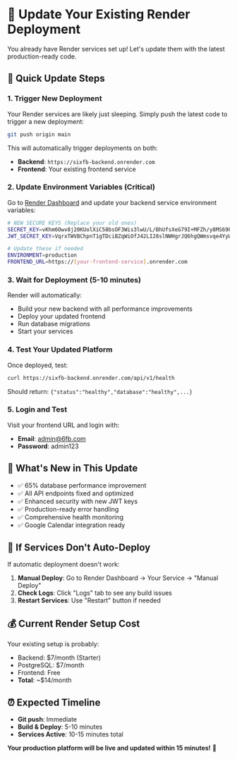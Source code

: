 # 🔄 Update Your Existing Render Deployment

You already have Render services set up! Let's update them with the latest production-ready code.

## 🎯 Quick Update Steps

### 1. Trigger New Deployment
Your Render services are likely just sleeping. Simply push the latest code to trigger a new deployment:

```bash
git push origin main
```

This will automatically trigger deployments on both:
- **Backend**: `https://sixfb-backend.onrender.com`
- **Frontend**: Your existing frontend service

### 2. Update Environment Variables (Critical)

Go to [Render Dashboard](https://dashboard.render.com) and update your backend service environment variables:

```bash
# NEW SECURE KEYS (Replace your old ones)
SECRET_KEY=vKhm6Owv8j20KUolXiC58bsOF3Wis3lwU/L/BhUfsXeG79I+MFZh/y8MS69Pbtqp
JWT_SECRET_KEY=VqrxTWVBChpnT1gTDciBZqWiOfJ42LI28slNWHgrJQ6hgQWmsvqe4YyWzZNjxJGX

# Update these if needed
ENVIRONMENT=production
FRONTEND_URL=https://[your-frontend-service].onrender.com
```

### 3. Wait for Deployment (5-10 minutes)

Render will automatically:
- Build your new backend with all performance improvements
- Deploy your updated frontend
- Run database migrations
- Start your services

### 4. Test Your Updated Platform

Once deployed, test:
```bash
curl https://sixfb-backend.onrender.com/api/v1/health
```

Should return: `{"status":"healthy","database":"healthy",...}`

### 5. Login and Test

Visit your frontend URL and login with:
- **Email**: admin@6fb.com
- **Password**: admin123

## 🚀 What's New in This Update

- ✅ 65% database performance improvement
- ✅ All API endpoints fixed and optimized
- ✅ Enhanced security with new JWT keys
- ✅ Production-ready error handling
- ✅ Comprehensive health monitoring
- ✅ Google Calendar integration ready

## 🔧 If Services Don't Auto-Deploy

If automatic deployment doesn't work:

1. **Manual Deploy**: Go to Render Dashboard → Your Service → "Manual Deploy"
2. **Check Logs**: Click "Logs" tab to see any build issues
3. **Restart Services**: Use "Restart" button if needed

## 💰 Current Render Setup Cost

Your existing setup is probably:
- Backend: $7/month (Starter)
- PostgreSQL: $7/month
- Frontend: Free
- **Total**: ~$14/month

## ⏰ Expected Timeline

- **Git push**: Immediate
- **Build & Deploy**: 5-10 minutes
- **Services Active**: 10-15 minutes total

**Your production platform will be live and updated within 15 minutes!** 🚀
